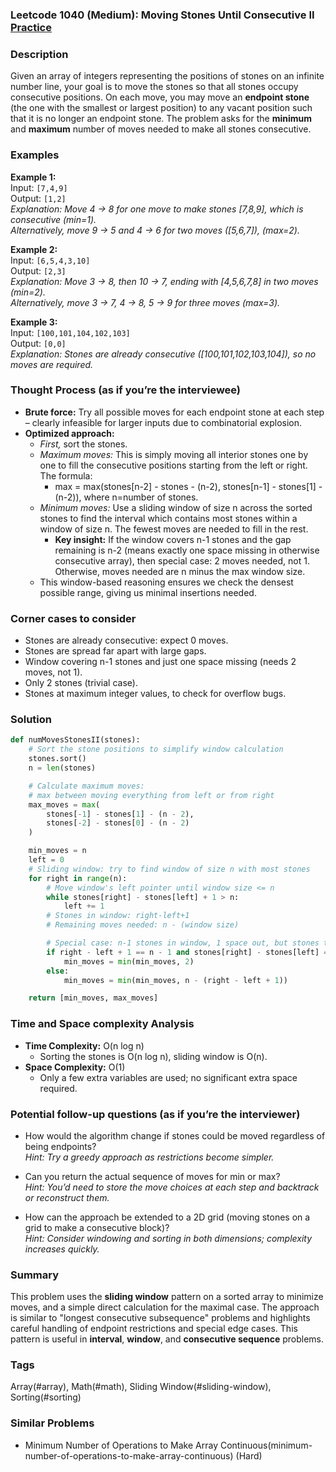 ### Leetcode 1040 (Medium): Moving Stones Until Consecutive II [Practice](https://leetcode.com/problems/moving-stones-until-consecutive-ii)

### Description  
Given an array of integers representing the positions of stones on an infinite number line, your goal is to move the stones so that all stones occupy consecutive positions. On each move, you may move an **endpoint stone** (the one with the smallest or largest position) to any vacant position such that it is no longer an endpoint stone. The problem asks for the **minimum** and **maximum** number of moves needed to make all stones consecutive.

### Examples  

**Example 1:**  
Input: `[7,4,9]`  
Output: `[1,2]`  
*Explanation: Move 4 → 8 for one move to make stones [7,8,9], which is consecutive (min=1).  
Alternatively, move 9 → 5 and 4 → 6 for two moves ([5,6,7]), (max=2).*

**Example 2:**  
Input: `[6,5,4,3,10]`  
Output: `[2,3]`  
*Explanation: Move 3 → 8, then 10 → 7, ending with [4,5,6,7,8] in two moves (min=2).  
Alternatively, move 3 → 7, 4 → 8, 5 → 9 for three moves (max=3).*

**Example 3:**  
Input: `[100,101,104,102,103]`  
Output: `[0,0]`  
*Explanation: Stones are already consecutive ([100,101,102,103,104]), so no moves are required.*


### Thought Process (as if you’re the interviewee)  
- **Brute force:** Try all possible moves for each endpoint stone at each step – clearly infeasible for larger inputs due to combinatorial explosion.
- **Optimized approach:**  
  - *First,* sort the stones.
  - *Maximum moves:* This is simply moving all interior stones one by one to fill the consecutive positions starting from the left or right. The formula:  
    - max = max(stones[n-2] - stones - (n-2), stones[n-1] - stones[1] - (n-2)), where n=number of stones.
  - *Minimum moves:* Use a sliding window of size n across the sorted stones to find the interval which contains most stones within a window of size n. The fewest moves are needed to fill in the rest.
    - **Key insight:** If the window covers n-1 stones and the gap remaining is n-2 (means exactly one space missing in otherwise consecutive array), then special case: 2 moves needed, not 1. Otherwise, moves needed are n minus the max window size.
  - This window-based reasoning ensures we check the densest possible range, giving us minimal insertions needed.

### Corner cases to consider  
- Stones are already consecutive: expect 0 moves.
- Stones are spread far apart with large gaps.
- Window covering n-1 stones and just one space missing (needs 2 moves, not 1).
- Only 2 stones (trivial case).
- Stones at maximum integer values, to check for overflow bugs.


### Solution

```python
def numMovesStonesII(stones):
    # Sort the stone positions to simplify window calculation
    stones.sort()
    n = len(stones)

    # Calculate maximum moves:
    # max between moving everything from left or from right
    max_moves = max(
        stones[-1] - stones[1] - (n - 2),
        stones[-2] - stones[0] - (n - 2)
    )

    min_moves = n
    left = 0
    # Sliding window: try to find window of size n with most stones
    for right in range(n):
        # Move window's left pointer until window size <= n
        while stones[right] - stones[left] + 1 > n:
            left += 1
        # Stones in window: right-left+1
        # Remaining moves needed: n - (window size)

        # Special case: n-1 stones in window, 1 space out, but stones take n-2 spots, so need 2 moves
        if right - left + 1 == n - 1 and stones[right] - stones[left] == n - 2:
            min_moves = min(min_moves, 2)
        else:
            min_moves = min(min_moves, n - (right - left + 1))

    return [min_moves, max_moves]
```

### Time and Space complexity Analysis  

- **Time Complexity:** O(n log n)  
  - Sorting the stones is O(n log n), sliding window is O(n).
- **Space Complexity:** O(1)  
  - Only a few extra variables are used; no significant extra space required.


### Potential follow-up questions (as if you’re the interviewer)  

- How would the algorithm change if stones could be moved regardless of being endpoints?  
  *Hint: Try a greedy approach as restrictions become simpler.*

- Can you return the actual sequence of moves for min or max?  
  *Hint: You’d need to store the move choices at each step and backtrack or reconstruct them.*

- How can the approach be extended to a 2D grid (moving stones on a grid to make a consecutive block)?  
  *Hint: Consider windowing and sorting in both dimensions; complexity increases quickly.*


### Summary
This problem uses the **sliding window** pattern on a sorted array to minimize moves, and a simple direct calculation for the maximal case. The approach is similar to "longest consecutive subsequence" problems and highlights careful handling of endpoint restrictions and special edge cases. This pattern is useful in **interval**, **window**, and **consecutive sequence** problems.

### Tags
Array(#array), Math(#math), Sliding Window(#sliding-window), Sorting(#sorting)

### Similar Problems
- Minimum Number of Operations to Make Array Continuous(minimum-number-of-operations-to-make-array-continuous) (Hard)